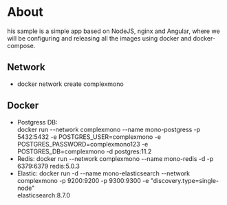 # About

his sample is a simple app based on NodeJS, nginx and Angular, where we will be configuring and releasing all the images using
docker and docker-compose.

## Network

- docker network create complexmono

## Docker

- Postgress DB:  
  docker run --network complexmono --name mono-postgress -p 5432:5432 -e POSTGRES_USER=complexmono -e  
  POSTGRES_PASSWORD=complexmono123 -e POSTGRES_DB=complexmono -d postgres:11.2
- Redis:
  docker run --network complexmono --name mono-redis -d -p 6379:6379 redis:5.0.3
- Elastic:
  docker run -d --name mono-elasticsearch --network complexmono -p 9200:9200 -p 9300:9300 -e "discovery.type=single-node"  
  elasticsearch:8.7.0
